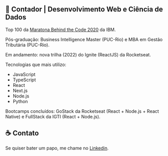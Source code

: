 
## :rocket: Contador | Desenvolvimento Web e Ciência de Dados

Top 100 da [Maratona Behind the Code 2020](https://maratona.dev/pt) da IBM.

Pós-graduação: Business Intelligence Master (PUC-Rio) e MBA em Gestão Tributária (PUC-Rio).

Em andamento: nova trilha (2022) do Ignite (ReactJS) da Rocketseat.

Tecnologias que mais utilizo:

- JavaScript
- TypeScript 
- React 
- Next.js
- Node.js
- Python

Bootcamps concluídos: GoStack da Rocketseat (React + Node.js + React Native) e FullStack da IGTI (React + Node.js).

## :coffee: Contato

Se quiser bater um papo, me chame no <a href="https://www.linkedin.com/in/christian-testtzlaffe-alpoim/" target="_blank">Linkedin</a>.


